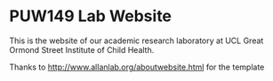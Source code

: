 # PUW149 Lab Website

This is the website of our academic research laboratory at UCL Great Ormond Street Institute of Child Health.

Thanks to http://www.allanlab.org/aboutwebsite.html for the template

